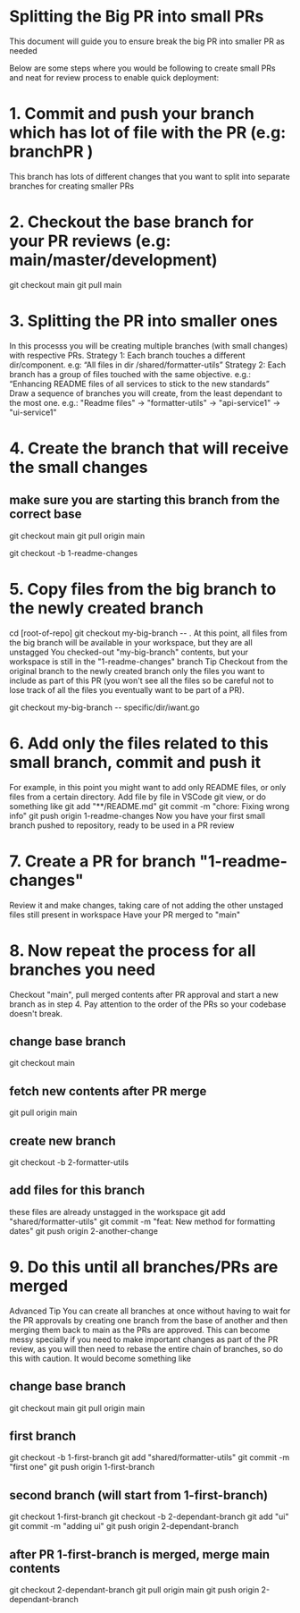 # Splitting the Big PR into small PRs 
This document will guide you to ensure break the big PR into smaller PR as needed 

Below are some steps where you would be following to create small PRs and neat for review process to enable quick deployment:

# 1. Commit and push your branch which has lot of file with the PR (e.g: branchPR )
This branch has lots of different changes that you want to split into separate branches for creating smaller PRs

# 2. Checkout the base branch for your PR reviews (e.g: main/master/development)
git checkout main
git pull main

# 3. Splitting the PR into smaller ones
In this processs you will be creating multiple branches (with small changes) with respective PRs.
Strategy 1: Each branch touches a different dir/component. e.g: “All files in dir /shared/formatter-utils”
Strategy 2: Each branch has a group of files touched with the same objective. e.g.: “Enhancing README files of all services to stick to the new standards”
Draw a sequence of branches you will create, from the least dependant to the most one. e.g.: "Readme files" -> "formatter-utils" -> "api-service1" -> "ui-service1"

# 4. Create the branch that will receive the small changes

## make sure you are starting this branch from the correct base
git checkout main
git pull origin main

git checkout -b 1-readme-changes

# 5. Copy files from the big branch to the newly created branch
cd [root-of-repo]
git checkout my-big-branch -- .
At this point, all files from the big branch will be available in your workspace, but they are all unstagged
You checked-out "my-big-branch" contents, but your workspace is still in the "1-readme-changes" branch
Tip
Checkout from the original branch to the newly created branch only the files you want to include as part of this PR (you won't see all the files so be careful not to lose track of all the files you eventually want to be part of a PR).

git checkout my-big-branch -- specific/dir/iwant.go

# 6. Add only the files related to this small branch, commit and push it
For example, in this point you might want to add only README files, or only files from a certain directory.
Add file by file in VSCode git view, or do something like
git add "**/README.md"
git commit -m "chore: Fixing wrong info"
git push origin 1-readme-changes
Now you have your first small branch pushed to repository, ready to be used in a PR review

# 7. Create a PR for branch "1-readme-changes"
Review it and make changes, taking care of not adding the other unstaged files still present in workspace
Have your PR merged to "main"

# 8. Now repeat the process for all branches you need
Checkout "main", pull merged contents after PR approval and start a new branch as in step 4.
Pay attention to the order of the PRs so your codebase doesn't break.
## change base branch
git checkout main

## fetch new contents after PR merge
git pull origin main

## create new branch
git checkout -b 2-formatter-utils

## add files for this branch
these files are already unstagged in the workspace
git add "shared/formatter-utils"
git commit -m "feat: New method for formatting dates"
git push origin 2-another-change

# 9. Do this until all branches/PRs are merged
Advanced Tip
You can create all branches at once without having to wait for the PR approvals by creating one branch from the base of another and then merging them back to main as the PRs are approved. This can become messy specially if you need to make important changes as part of the PR review, as you will then need to rebase the entire chain of branches, so do this with caution.
It would become something like

## change base branch
git checkout main
git pull origin main

## first branch
git checkout -b 1-first-branch
git add "shared/formatter-utils"
git commit -m "first one"
git push origin 1-first-branch

## second branch (will start from 1-first-branch)
git checkout 1-first-branch
git checkout -b 2-dependant-branch
git add "ui"
git commit -m "adding ui"
git push origin 2-dependant-branch

## after PR 1-first-branch is merged, merge main contents
git checkout 2-dependant-branch
git pull origin main
git push origin 2-dependant-branch
